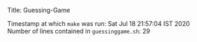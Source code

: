 Title: Guessing-Game     

Timestamp at which `make` was run: Sat Jul 18 21:57:04 IST 2020  
Number of lines contained in `guessinggame.sh`: 29  

